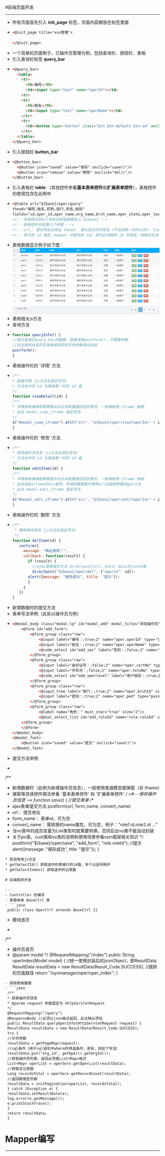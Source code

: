 
#前端页面开发

---

* 所有页面首先引入 **init\_page** 标签，页面内容都放在标签里面
* ```html
  <@init_page title="xxx管理">
 
  </@init_page>
  ```
* 一个简单的页面例子，已操作员管理为例，包括查询栏、按钮栏、表格
* 引入查询栏标签 **query\_bar**
* ```html
  <@query_bar>
    <table>
      <tr>
        <th>编号</th>
        <td><input type="text" name="operId"></td>
      <tr>
      <tr>
        <th>姓名</th>
        <td><input type="text" name="operName"></td>
      </tr>
      <tr>
        <td><button type="button" class="btn btn-default btn-sm" onclick="queryInfo()">查询</button></td>
      </tr>
    </table>
  </@query_bar>
  ```
* 引入按钮栏 **button\_bar**
* ```html
  <@button_bar>
    <@button icon="saved" value="保存" onclick="save()"/>
    <@button icon="remove" value="删除" onclick="del()"/>
  </@button_bar>
  ```
* 引入表格栏 **table** （其他控件参看**基本表单控件**和**扩展表单控件**），表格控件的使用包含在此例中
* ```html
  <@table url="${base}/oper/query"
  thead="编号,姓名,机构,部门,状态,级别"
  fields="id,oper_id,oper_name,org_name,brch_name,oper_state,oper_level"/>
  <!-- 所有提交的url地址的前缀都要加上 ${base} -->
  <!-- 表格控件目前需三个参数：-->
  <!-- url： 提交的后台地址 thead： 表头显示的字段名（不包括第一列的id列） fields：sql语句中显示的字段名 -->
  <!-- 首字段 id 固定，mapper 中提供的 sql 语句必须提供 id 字段名（详细见后续 mapper 语句编写）-->
  ```
* 表格数据显示例子如下图：
![](/assets/20170623101159.jpg)
* 表格相关js方法
* 查询方法
* ```js
  function queryInfo() {
  //提交查询栏query_bar的数据，直接调用postform()，不需要参数
  //后台提供对应的实体类或相同名字的参数自动封装
  postform();
  }
  ```
* 表格操作栏的 '详情' 方法
* ```js
  /**
  * 查看详情（js方法名固定写法）
  * 方法名中的 id 为表格第一列的 id 值
  */
  function viewDetail(id) {
  /**
  * 详情框和编辑框等需要从后台读取数据回显的情况，一般弹框用 iframe 弹框
  * 此处 modal_view_iframe 固定写法
  */
  $("#modal_view_iframe").attr("src", "${base}/oper/view?operId=" + id);
  }
  ```
* 表格操作栏的 '修改' 方法
* ```js
  /**
  * 修改操作员信息（js方法名固定写法）
  * 方法名中的 id 为表格第一列的 id 值
  */
  function editItem(id) {
  /**
  * 详情框和编辑框等需要从后台读取数据回显的情况，一般弹框用 iframe 弹框
  * 此处指定iframe的src属性，传递的数据暂时使用url后面跟参数的get方式
  * 此处 modal_edit_iframe 固定写法
  */
  $("#modal_edit_iframe").attr("src", "${base}/oper/edit?operId=" + id);
  }
  ```
* 表格操作栏的 '删除' 方法
* ```js
  /**
   * 删除操作信息（js方法名固定写法）
   */
  function delItem(id) {
     confirm({
       message: "确定删除？",
       callback: function(result) {
         if (result) {
           //ajax直接提交方法 directpost(url, data) data为json对象
           directpost("${base}/oper/del", {"operId": id});
         alert({message: "删除成功", title: "提示"});
         }
       }
     })
  }
  ```
* 新增数据时的提交方法
* 表单写法举例（此处以操作员为例）
* ```html
  <@modal_body class="modal-lg" id="modal_add" modal_title="添加操作员">
      <@form id="add_form">
          <@form_group class="row">
              <@input label="编号：;true;2" name="oper.operId" type="text" size="2"/>
              <@input label="姓名：;true;2" name="oper.operName" type="text" size="2"/>
              <@code_select id="add_sex" label="性别：;false;2" name="oper.sex" code_type="SEX" choice_have="true" size="2"/>
          </@form_group>
          <@form_group class="row">
              <@input label="身份证号：;false;2" name="oper.certNo" type="text" size="2"/>
              <@input label="手机号：;false;2" name="oper.teleNo" type="text" size="2"/>
              <@code_select id="add_operlevel" label="用户级别：;true;2" name="oper.operLevel" code_type="OPER_LEVEL" choice_have="true" size="2"/>
          </@form_group>
          <@form_group class="row">
              <@input_tree label="部门；;true;2" name="oper.brchId" size="2" id="brch_id" tree_id="brch_tree" sql_key="sysbrch1" checkbox_have="false"/>
              <@input label="密码：;true;2" name="oper.pwd" type="password" size="2"/>
          </@form_group>
          <@form_group class="row">
              <@label name="角色：" must_star="true" size="2"/>
              <@dual_select_list id="add_roleId" name="role.roleId" show_field="role_desc" value_field="role_id" sql_key="sysoperrole1" sql_condition="'';''" size="6"/>
      </@form_group>
      </@form>
  </@modal_body>
  <@modal_foot>
      <@button icon="saved" value="提交" onclick="save()"/>
  </@modal_foot>
  ```
* 提交方法举例
* ```js
 /**
 * 新增数据时（此例为新增操作员信息），一般使用普通模态框弹窗（非 iframe）
 * 弹窗等具体控件用法参看 '基本表单控件' 和 '扩展表单控件'
 */
 <#-- 保存操作员信息 -->
 function save() {
 //提交表单
 /**
 * ajax表单提交方法 postform(url, form_name, convert_name)
 * url： 提交地址
 * form_name： 表单id，可为空
 * convert_name： 需转换的name属性，可为空，例子："role1.id,role2.id ..."
 * 当vo类中的成员变量为List类型时就需要转换，否则后台vo类不能自动封装
 * 关于po类，cust类和vo类的说明和使用场景参看ssm框架相关知识
 */
 postform("${base}/oper/save", "add_form", "role.roleId");
 //提示
 alert({message: "保存成功", title: "提示"});
 }
```
* 其他常用js方法
* getSelectId() 获取选中的表格行的id值，多个以逗号隔开
* getSelectIndex() 获取选中的记录数

# 后端程序开发

---
- Controller 的编写
- 类需继承 BaseCtrl 类
- ```java
 public class OperCtrl extends BaseCtrl {}
```
- 模块首页
- ```java
 /**
 * 操作员首页
 * @param model
 */
 @RequestMapping("/index")
 public String operIndex(Model model) {
 //统一使用封装后的jsonObject，即ResultData
 ResultData resultData = new ResultData(Result_Code.SUCCESS);
 //跳转的页面路径
 return "/sysmanager/oper/oper_index";
 }
```
- 获取表格数据
- ```java
 /**
 * 获取操作员信息
 * @param request 参数固定为 HttpServletRequest
 */
 @RequestMapping("/query")
 @ResponseBody //必须以json格式返回，此注释必须加
 public ResultData queryOperInfo(HttpServletRequest request) {
 ResultData resultData = new ResultData(Result_Code.SUCCESS);
 try {
 //分页参数
 resultData = getPageMap(request);
 //sql条件（用于sql语句中where的筛选条件，若有，则如下写法）
 resultData.put("org_id", getOper().getOrgId());
 //获取操作员列表，返回必须是List<Map>格式
 List<Map> operList = operServ.getOperList(resultData);
 //获取总记录数
 Long recordsTotal = operServ.getRecordCount(resultData);
 //返回数据至页面
 resultData = initPagination(operList, recordsTotal);
 } catch (Exception e) {
 resultData.setResultData(e);
 log.error(e.getMessage());
 e.printStackTrace();
 }
 return resultData;
 }
```

# Mapper编写

---


